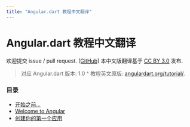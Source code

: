 ```yaml
---
title: "Angular.dart 教程中文翻译"
---
```


# Angular.dart 教程中文翻译

欢迎提交 issue / pull request. [\[GitHub\]](https://github.com/lixiaoyan/angular.dart-tutorial-zh)
本中文版翻译基于 [CC BY 3.0](http://creativecommons.org/licenses/by/3.0/) 发布.

> 对应 Angular.dart 版本: 1.0
^
> 教程英文原版: [angulardart.org/tutorial/](https://angulardart.org/tutorial/).

### 目录

- [开始之前...](./01-before-you-begin.html)
- [Welcome to Angular](./02-welcome-to-angular.html)
- [创建你的第一个应用](./03-ch01-creating-your-first-app.html)

